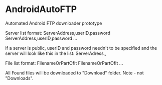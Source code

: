# AndroidAutoFTP
Automated Android FTP downloader prototype

Server list format:
ServerAddress,userID,password
ServerAddress,userID,password
...

If a server is public, userID and password needn't to be specified and the server will look like this in the list:
ServerAdress,,

File list format:
FilenameOrPartOfIt
FilenameOrPartOfIt
...

All Found files will be downloaded to "Download" folder. Note - not "Downloads".
